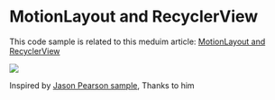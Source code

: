 
# MotionLayout and RecyclerView
This code sample is related to this meduim article: [MotionLayout and RecyclerView](https://medium.com/@farshad.tahmasbi/motionlayout-and-recyclerview-eab2dbca4fe4)

 <p align="left">
  <img src="raw/preview.gif">
</p>

Inspired by [Jason Pearson sample](https://github.com/kaeawc/motion-recycle), Thanks to him

